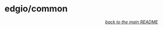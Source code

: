# edgio/common

<p align="right"><em><a href="#edgio-common-lib">back to the main README</a></em></p>
